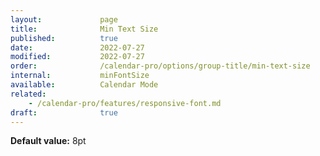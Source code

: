 ```yaml
---
layout:             page
title:              Min Text Size
published:          true
date:               2022-07-27
modified:           2022-07-27
order:              /calendar-pro/options/group-title/min-text-size
internal:           minFontSize
available:          Calendar Mode
related:
    - /calendar-pro/features/responsive-font.md
draft:              true
---
```

**Default value:** 8pt
